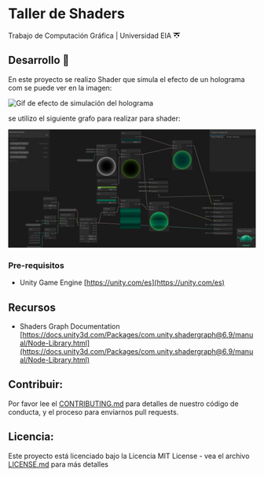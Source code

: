 # Taller de Shaders

Trabajo de Computación Gráfica | Universidad EIA ![logo eia](https://github.com/EIA-University/LogosEIA/blob/master/assets/png/logo-eia-icon.png?raw=true)

## Desarrollo :rocket:

En este proyecto se realizo Shader que simula el efecto de un holograma com se puede ver en la imagen:

![Gif de efecto de simulación del holograma](https://media.giphy.com/media/uzFINRMeelUbVQAKJC/source.gif)

se utilizo el siguiente grafo para realizar para shader:

![Imagen del Grafo ](/Images/ShaderGraph.png)

### Pre-requisitos

- Unity Game Engine [https://unity.com/es](https://unity.com/es)

## Recursos

- Shaders Graph Documentation [https://docs.unity3d.com/Packages/com.unity.shadergraph@6.9/manual/Node-Library.html](https://docs.unity3d.com/Packages/com.unity.shadergraph@6.9/manual/Node-Library.html)

## Contribuir:

Por favor lee el [CONTRIBUTING.md]() para detalles de nuestro código de conducta, y el proceso para enviarnos pull requests.

## Licencia:

Este proyecto está licenciado bajo la Licencia MIT License - vea el archivo [LICENSE.md]() para más detalles
